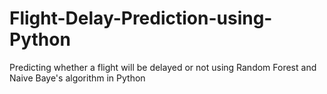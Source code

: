 # Flight-Delay-Prediction-using-Python
Predicting whether a flight will be delayed or not using Random Forest and Naive Baye's algorithm in Python
